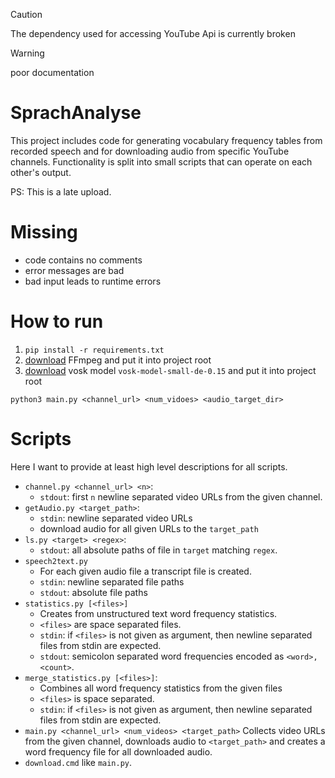 
> [!Caution]
> The dependency used for accessing YouTube Api is currently broken 

> [!Warning]
> poor documentation

# SprachAnalyse

This project includes code for generating vocabulary frequency tables from recorded speech and for downloading audio from specific YouTube channels. 
Functionality is split into small scripts that can operate on each other's output.

PS: This is a late upload.

# Missing
- code contains no comments
- error messages are bad
- bad input leads to runtime errors

# How to run
1. `pip install -r requirements.txt`
2. [download](https://ffmpeg.org/download.html) FFmpeg and put it into project root
3. [download](https://alphacephei.com/vosk/models) vosk model `vosk-model-small-de-0.15` and put it into project root

`python3 main.py <channel_url> <num_vidoes> <audio_target_dir>`

# Scripts
Here I want to provide at least high level descriptions for all scripts.

- `channel.py <channel_url> <n>`:
    - `stdout`: first `n` newline separated video URLs from the given channel.
- `getAudio.py <target_path>`:
    - `stdin`: newline separated video URLs
    - download audio for all given URLs to the `target_path` 
- `ls.py <target> <regex>`:
    - `stdout`: all absolute paths of file in `target` matching `regex`.
- `speech2text.py`
    - For each given audio file a transcript file is created.
    - `stdin`: newline separated file paths
    - `stdout`: absolute file paths
- `statistics.py [<files>]`
    - Creates from unstructured text word frequency statistics.
    - `<files>` are space separated files.
    - `stdin`: if `<files>` is not given as argument, then newline separated files from stdin are expected.
    - `stdout`: semicolon separated word frequencies encoded as `<word>,<count>`.
- `merge_statistics.py [<files>]`:
    - Combines all word frequency statistics from the given files 
    - `<files>` is space separated.
    - `stdin`: if `<files>` is not given as argument, then newline separated files from stdin are expected.
- `main.py <channel_url> <num_videos> <target_path>`
    Collects video URLs from the given channel, downloads audio to `<target_path>` and creates a word frequency file for all downloaded audio.
- `download.cmd` like `main.py`. 


